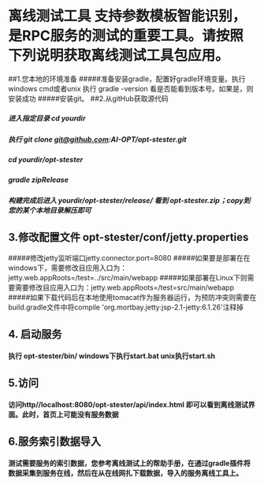 # 离线测试工具 支持参数模板智能识别，是RPC服务的测试的重要工具。请按照下列说明获取离线测试工具包应用。
##1.您本地的环境准备
#####准备安装gradle，配置好gradle环境变量。执行 windows cmd或者unix 执行 gradle -version 看是否能看到版本号。如果是，则安装成功
#####安装git。
##2.从gitHub获取源代码
##### 进入指定目录 cd yourdir
##### 执行 git clone git@github.com:AI-OPT/opt-stester.git
##### cd yourdir/opt-stester
##### gradle zipRelease
##### 构建完成后进入 yourdir/opt-stester/release/ 看到 opt-stester.zip；copy到您的某个本地目录解压即可
## 3.修改配置文件 opt-stester/conf/jetty.properties
#####修改jetty监听端口jetty.connector.port=8080
#####如果要是部署在在windows下，需要修改目应用入口为：jetty.web.appRoots=/test=../src/main/webapp
#####如果部署在Linux下则需要需要修改目应用入口为：jetty.web.appRoots=/test=src/main/webapp
#####如果下载代码后在本地使用tomacat作为服务器运行，为预防冲突则需要在build.gradle文件中将compile 'org.mortbay.jetty:jsp-2.1-jetty:6.1.26'注释掉
## 4. 启动服务
#### 执行 opt-stester/bin/  windows下执行start.bat  unix执行start.sh
## 5.访问
#### 访问http//localhost:8080/opt-stester/api/index.html 即可以看到离线测试界面。此时，首页上可能没有服务数据
## 6.服务索引数据导入
#### 测试需要服务的索引数据，您参考离线测试上的帮助手册，在通过gradle插件将数据采集到服务在线，然后在从在线网扎下载数据，导入的服务离线工具上。


